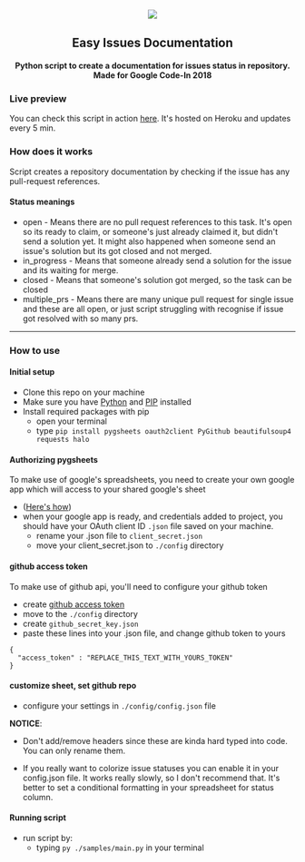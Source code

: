 <h1 align="center"><a href="" alt="GitHub release"><img src="https://i.imgur.com/i9L0E4Z.gif" /></a></h1>
<h2 align="center"><b>Easy Issues Documentation</b></h2>
<h4 align="center">Python script to create a documentation for issues status in repository. Made for Google Code-In 2018</h4>

### Live preview

You can check this script in action [here](https://docs.google.com/spreadsheets/d/1sysJ09YMN4m8Ex1ZufGfm3iMadkIIX8SKPXPHIlJaAY/edit?usp=sharing). It's hosted on Heroku and updates every 5 min.

### How does it works

Script creates a repository documentation by checking if the issue has any pull-request references.

#### Status meanings

* open - Means there are no pull request references to this task. It's open so its ready to claim, or someone's just already claimed it, but didn't send a solution yet. It might also happened when someone send an issue's solution but its got closed and not merged.
* in_progress - Means that someone already send a solution for the issue and its waiting for merge.
* closed - Means that someone's solution got merged, so the task can be closed
* multiple_prs - Means there are many unique pull request for single issue and these are all open, or just script struggling with recognise if issue got resolved with so many prs.

---

### How to use

#### Initial setup

* Clone this repo on your machine
* Make sure you have [Python](https://www.python.org/downloads) and [PIP](https://pypi.org/project/pip/) installed
* Install required packages with pip
  * open your terminal
  * type `pip install pygsheets oauth2client PyGithub beautifulsoup4 requests halo`

#### Authorizing pygsheets

To make use of google's spreadsheets, you need to create your own google app which will access to your shared google's sheet

* ([Here's how](https://www.youtube.com/watch?v=vISRn5qFrkM))
* when your google app is ready, and credentials added to project, you should have your OAuth client ID `.json` file saved on your machine.
  * rename your .json file to `client_secret.json`
  * move your client_secret.json to `./config` directory
  
#### github access token

To make use of github api, you'll need to configure your github token

* create [github access token](https://github.com/settings/tokens)
* move to the `./config` directory
* create `github_secret_key.json`
* paste these lines into your .json file, and change github token to yours
  
```
{
  "access_token" : "REPLACE_THIS_TEXT_WITH_YOURS_TOKEN"
}
```

#### customize sheet, set github repo

* configure your settings in `./config/config.json` file

__NOTICE__: 

* Don't add/remove headers since these are kinda hard typed into code. You can only rename them.

* If you really want to colorize issue statuses you can enable it in your config.json file. It works really slowly, so I don't recommend that. It's better to set a conditional formatting in your spreadsheet for status column.

#### Running script

* run script by:
  * typing `py ./samples/main.py` in your terminal




